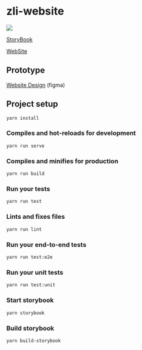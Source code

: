 # zli-website

![](https://github.com/Zli-UoA/WebSite/workflows/CI/CD/badge.svg)

[StoryBook](https://website-storybook.now.sh)

[WebSite](https://zli.now.sh)

## Prototype
[Website Design](https://www.figma.com/file/0POaz9lHzLUs6uEpepUCQG/Website-Design?node-id=0%3A1) (figma)

## Project setup

```
yarn install
```

### Compiles and hot-reloads for development

```
yarn run serve
```

### Compiles and minifies for production

```
yarn run build
```

### Run your tests

```
yarn run test
```

### Lints and fixes files

```
yarn run lint
```

### Run your end-to-end tests

```
yarn run test:e2e
```

### Run your unit tests

```
yarn run test:unit
```

### Start storybook

```
yarn storybook
```

### Build storybook

```
yarn build-storybook
```
